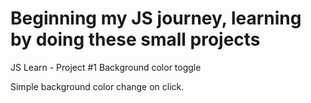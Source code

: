# Beginning my JS journey, learning by doing these small projects
JS Learn - Project #1 Background color toggle

Simple background color change on click.
